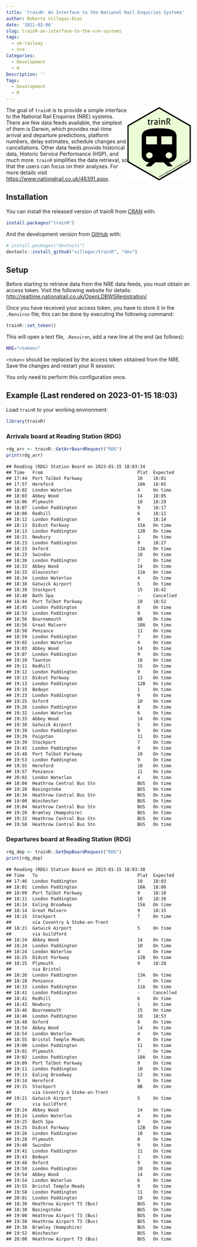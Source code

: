 ```yaml
---
title: 'trainR: An Interface to the National Rail Enquiries Systems'
author: Roberto Villegas-Diaz
date: '2021-02-08'
slug: trainR-an-interface-to-the-nre-systems
tags:
  - uk-railway
  - nre
Categories:
  - Development
  - R
Description: ''
Tags:
  - Development
  - R
---
```


<img src="https://raw.githubusercontent.com/villegar/trainR/main/inst/images/logo.png" alt="logo" align="right" height=200px/>

The goal of `trainR` is to provide a simple interface to the 
National Rail Enquiries (NRE) systems. There are few data feeds 
available, the simplest of them is Darwin, which provides real-time 
arrival and departure predictions, platform numbers, delay estimates, 
schedule changes and cancellations. Other data feeds provide historical 
data, Historic Service Performance (HSP), and much more. `trainR` 
simplifies the data retrieval, so that the users can focus on their 
analyses. For more details visit 
https://www.nationalrail.co.uk/46391.aspx.

## Installation

You can install the released version of trainR from [CRAN](https://CRAN.R-project.org) with:

``` r
install.packages("trainR")
```

And the development version from [GitHub](https://github.com/) with:

``` r
# install.packages("devtools")
devtools::install_github("villegar/trainR", "dev")
```

## Setup
Before starting to retrieve data from the NRE data feeds, you must obtain an access token. 
Visit the following website for details: http://realtime.nationalrail.co.uk/OpenLDBWSRegistration/

Once you have received your access token, you have to store it in the `.Renviron` file; this can be 
done by executing the following command:


```r
trainR::set_token()
```

This will open a text file, `.Renviron`, add a new line at the end (as follows):

```bash
NRE="<token>"
```

`<token>` should be replaced by the access token obtained from the NRE. Save the changes and restart 
your R session.

You only need to perform this configuration once.

## Example (Last rendered on 2023-01-15 18:03)

Load `trainR` to your working environment:

```r
library(trainR)
```

### Arrivals board at Reading Station (RDG)


```r
rdg_arr <- trainR::GetArrBoardRequest("RDG")
print(rdg_arr)
```

```
## Reading (RDG) Station Board on 2023-01-15 18:03:34
## Time   From                                    Plat  Expected
## 17:44  Port Talbot Parkway                     10    18:01
## 17:57  Hereford                                10A   18:05
## 18:02  London Waterloo                         4     On time
## 18:03  Abbey Wood                              14    18:05
## 18:06  Plymouth                                10    18:29
## 18:07  London Paddington                       9     18:17
## 18:08  Redhill                                 6     18:11
## 18:12  London Paddington                       9     18:14
## 18:13  Didcot Parkway                          15A   On time
## 18:13  London Paddington                       12B   On time
## 18:21  Newbury                                 1     On time
## 18:23  London Paddington                       9     18:27
## 18:23  Oxford                                  13A   On time
## 18:23  Swindon                                 10    On time
## 18:26  London Paddington                       7     On time
## 18:33  Abbey Wood                              14    On time
## 18:33  Gloucester                              11A   On time
## 18:34  London Waterloo                         4     On time
## 18:38  Gatwick Airport                         5     On time
## 18:39  Stockport                               15    18:42
## 18:40  Bath Spa                                -     Cancelled
## 18:44  Port Talbot Parkway                     10    18:52
## 18:45  London Paddington                       8     On time
## 18:53  London Paddington                       9     On time
## 18:56  Bournemouth                             8B    On time
## 18:56  Great Malvern                           10A   On time
## 18:58  Penzance                                11    On time
## 18:59  London Paddington                       7     On time
## 19:02  London Waterloo                         4     On time
## 19:03  Abbey Wood                              14    On time
## 19:07  London Paddington                       9     On time
## 19:10  Taunton                                 10    On time
## 19:11  Redhill                                 15    On time
## 19:12  London Paddington                       9     On time
## 19:13  Didcot Parkway                          13    On time
## 19:13  London Paddington                       12B   On time
## 19:19  Bedwyn                                  1     On time
## 19:23  London Paddington                       9     On time
## 19:25  Oxford                                  10    On time
## 19:26  London Paddington                       8     On time
## 19:32  London Waterloo                         6     On time
## 19:33  Abbey Wood                              14    On time
## 19:38  Gatwick Airport                         5     On time
## 19:39  London Paddington                       9     On time
## 19:39  Paignton                                11    On time
## 19:39  Stockport                               7     On time
## 19:45  London Paddington                       9     On time
## 19:48  Port Talbot Parkway                     10    On time
## 19:53  London Paddington                       9     On time
## 19:55  Hereford                                10    On time
## 19:57  Penzance                                11    On time
## 20:02  London Waterloo                         4     On time
## 18:04  Heathrow Central Bus Stn                BUS   On time
## 18:20  Basingstoke                             BUS   On time
## 18:34  Heathrow Central Bus Stn                BUS   On time
## 19:00  Winchester                              BUS   On time
## 19:04  Heathrow Central Bus Stn                BUS   On time
## 19:20  Bramley (Hampshire)                     BUS   On time
## 19:32  Heathrow Central Bus Stn                BUS   On time
## 19:58  Heathrow Central Bus Stn                BUS   On time
```

### Departures board at Reading Station (RDG)


```r
rdg_dep <- trainR::GetDepBoardRequest("RDG")
print(rdg_dep)
```

```
## Reading (RDG) Station Board on 2023-01-15 18:03:38
## Time   To                                      Plat  Expected
## 17:46  London Paddington                       10    18:03
## 18:01  London Paddington                       10A   18:06
## 18:09  Port Talbot Parkway                     9     18:18
## 18:11  London Paddington                       10    18:30
## 18:14  Ealing Broadway                         15A   On time
## 18:14  Great Malvern                           9     18:15
## 18:15  Stockport                               7     On time
##        via Coventry & Stoke-on-Trent           
## 18:21  Gatwick Airport                         5     On time
##        via Guildford                           
## 18:24  Abbey Wood                              14    On time
## 18:24  London Paddington                       10    On time
## 18:24  London Waterloo                         4     On time
## 18:25  Didcot Parkway                          12B   On time
## 18:25  Plymouth                                9     18:28
##        via Bristol                             
## 18:26  London Paddington                       13A   On time
## 18:28  Penzance                                7     On time
## 18:33  London Paddington                       11A   On time
## 18:41  London Paddington                       -     Cancelled
## 18:41  Redhill                                 6     On time
## 18:43  Newbury                                 1     On time
## 18:46  Bournemouth                             15    On time
## 18:46  London Paddington                       10    18:53
## 18:48  Oxford                                  8     On time
## 18:54  Abbey Wood                              14    On time
## 18:54  London Waterloo                         4     On time
## 18:55  Bristol Temple Meads                    9     On time
## 19:00  London Paddington                       11    On time
## 19:01  Plymouth                                7     On time
## 19:02  London Paddington                       10A   On time
## 19:09  Port Talbot Parkway                     9     On time
## 19:11  London Paddington                       10    On time
## 19:13  Ealing Broadway                         13    On time
## 19:14  Hereford                                9     On time
## 19:15  Stockport                               8B    On time
##        via Coventry & Stoke-on-Trent           
## 19:21  Gatwick Airport                         5     On time
##        via Guildford                           
## 19:24  Abbey Wood                              14    On time
## 19:24  London Waterloo                         4     On time
## 19:25  Bath Spa                                9     On time
## 19:25  Didcot Parkway                          12B   On time
## 19:26  London Paddington                       10    On time
## 19:28  Plymouth                                8     On time
## 19:40  Swindon                                 9     On time
## 19:42  London Paddington                       11    On time
## 19:43  Bedwyn                                  1     On time
## 19:48  Oxford                                  9     On time
## 19:50  London Paddington                       10    On time
## 19:54  Abbey Wood                              14    On time
## 19:54  London Waterloo                         6     On time
## 19:55  Bristol Temple Meads                    9     On time
## 19:58  London Paddington                       11    On time
## 20:01  London Paddington                       10    On time
## 18:30  Heathrow Airport T3 (Bus)               BUS   On time
## 18:38  Basingstoke                             BUS   On time
## 19:00  Heathrow Airport T3 (Bus)               BUS   On time
## 19:30  Heathrow Airport T3 (Bus)               BUS   On time
## 19:38  Bramley (Hampshire)                     BUS   On time
## 19:52  Winchester                              BUS   On time
## 20:00  Heathrow Airport T3 (Bus)               BUS   On time
```
